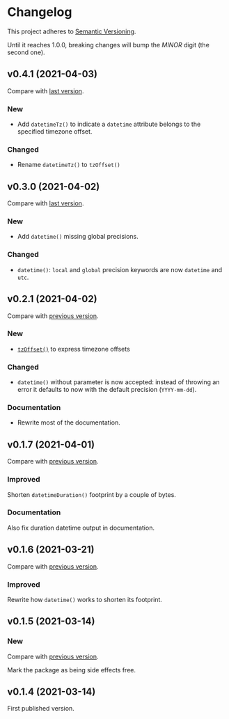 # Changelog

This project adheres to [Semantic Versioning](https://semver.org/spec/v2.0.0.html).

Until it reaches 1.0.0, breaking changes will bump the _MINOR_ digit (the second one).

## v0.4.1 (2021-04-03)

Compare with [last version](https://github.com/meduzen/datetime-attribute/compare/0.3.0...main).

### New

- Add `datetimeTz()` to indicate a `datetime` attribute belongs to the specified timezone offset.

### Changed

- Rename `datetimeTz()` to `tzOffset()`

## v0.3.0 (2021-04-02)

Compare with [last version](https://github.com/meduzen/datetime-attribute/compare/0.2.1...0.3.0).

### New

- Add `datetime()` missing global precisions.

### Changed

- `datetime()`: `local` and `global` precision keywords are now `datetime` and `utc`.

## v0.2.1 (2021-04-02)

Compare with [previous version](https://github.com/meduzen/datetime-attribute/compare/0.1.7...0.2.1).

### New

- [`tzOffset()`](https://github.com/meduzen/datetime-attribute#expressing-timezone-offsets-with-tzOffset) to express timezone offsets

### Changed

- `datetime()` without parameter is now accepted: instead of throwing an error it defaults to now with the default precision (`YYYY-mm-dd`).

### Documentation

- Rewrite most of the documentation.

## v0.1.7 (2021-04-01)

Compare with [previous version](https://github.com/meduzen/datetime-attribute/compare/0.1.6...0.1.7).

### Improved

Shorten `datetimeDuration()` footprint by a couple of bytes.

### Documentation

Also fix duration datetime output in documentation.

## v0.1.6 (2021-03-21)

Compare with [previous version](https://github.com/meduzen/datetime-attribute/compare/0.1.5...0.1.6).

### Improved

Rewrite how `datetime()` works to shorten its footprint.

## v0.1.5 (2021-03-14)

### New

Compare with [previous version](https://github.com/meduzen/datetime-attribute/compare/0.1.4...0.1.5).

Mark the package as being side effects free.

## v0.1.4 (2021-03-14)

First published version.
